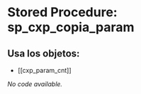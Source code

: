 # Stored Procedure: sp_cxp_copia_param

## Usa los objetos:
- [[cxp_param_cnt]]

*No code available.*
